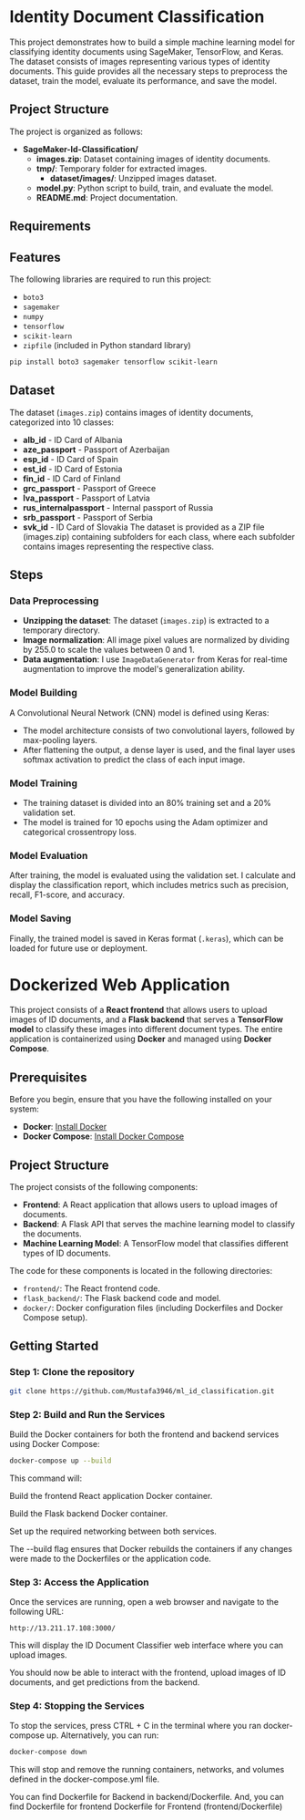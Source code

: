 # Identity Document Classification

This project demonstrates how to build a simple machine learning model for classifying identity documents using SageMaker, TensorFlow, and Keras. The dataset consists of images representing various types of identity documents. This guide provides all the necessary steps to preprocess the dataset, train the model, evaluate its performance, and save the model.

## Project Structure
The project is organized as follows:

- **SageMaker-Id-Classification/**
  - **images.zip**: Dataset containing images of identity documents.
  - **tmp/**: Temporary folder for extracted images.
    - **dataset/images/**: Unzipped images dataset.
  - **model.py**: Python script to build, train, and evaluate the model.
  - **README.md**: Project documentation.

## Requirements

## Features

The following libraries are required to run this project:

- `boto3`
- `sagemaker`
- `numpy`
- `tensorflow`
- `scikit-learn`
- `zipfile` (included in Python standard library)

```bash
pip install boto3 sagemaker tensorflow scikit-learn
```
## Dataset
The dataset (`images.zip`) contains images of identity documents, categorized into 10 classes:

- **alb_id** - ID Card of Albania
- **aze_passport** - Passport of Azerbaijan
- **esp_id** - ID Card of Spain
- **est_id** - ID Card of Estonia
- **fin_id** - ID Card of Finland
- **grc_passport** - Passport of Greece
- **lva_passport** - Passport of Latvia
- **rus_internalpassport** - Internal passport of Russia
- **srb_passport** - Passport of Serbia
- **svk_id** - ID Card of Slovakia
The dataset is provided as a ZIP file (images.zip) containing subfolders for each class, where each subfolder contains images representing the respective class.

## Steps
### Data Preprocessing

- **Unzipping the dataset**: The dataset (`images.zip`) is extracted to a temporary directory.
- **Image normalization**: All image pixel values are normalized by dividing by 255.0 to scale the values between 0 and 1.
- **Data augmentation**: I use `ImageDataGenerator` from Keras for real-time augmentation to improve the model's generalization ability.

### Model Building

A Convolutional Neural Network (CNN) model is defined using Keras:

- The model architecture consists of two convolutional layers, followed by max-pooling layers.
- After flattening the output, a dense layer is used, and the final layer uses softmax activation to predict the class of each input image.

### Model Training

- The training dataset is divided into an 80% training set and a 20% validation set.
- The model is trained for 10 epochs using the Adam optimizer and categorical crossentropy loss.

### Model Evaluation

After training, the model is evaluated using the validation set. I calculate and display the classification report, which includes metrics such as precision, recall, F1-score, and accuracy.

### Model Saving

Finally, the trained model is saved in Keras format (`.keras`), which can be loaded for future use or deployment.

# Dockerized Web Application

This project consists of a **React frontend** that allows users to upload images of ID documents, and a **Flask backend** that serves a **TensorFlow model** to classify these images into different document types. The entire application is containerized using **Docker** and managed using **Docker Compose**.

## Prerequisites

Before you begin, ensure that you have the following installed on your system:

- **Docker**: [Install Docker](https://docs.docker.com/get-docker/)
- **Docker Compose**: [Install Docker Compose](https://docs.docker.com/compose/install/)

## Project Structure

The project consists of the following components:

- **Frontend**: A React application that allows users to upload images of documents.
- **Backend**: A Flask API that serves the machine learning model to classify the documents.
- **Machine Learning Model**: A TensorFlow model that classifies different types of ID documents.

The code for these components is located in the following directories:

- `frontend/`: The React frontend code.
- `flask_backend/`: The Flask backend code and model.
- `docker/`: Docker configuration files (including Dockerfiles and Docker Compose setup).

## Getting Started

### Step 1: Clone the repository

```bash
git clone https://github.com/Mustafa3946/ml_id_classification.git
```

### Step 2: Build and Run the Services
Build the Docker containers for both the frontend and backend services using Docker Compose:
```bash
docker-compose up --build
```
This command will:

Build the frontend React application Docker container.

Build the Flask backend Docker container.

Set up the required networking between both services.

The --build flag ensures that Docker rebuilds the containers if any changes were made to the Dockerfiles or the application code.

### Step 3: Access the Application
Once the services are running, open a web browser and navigate to the following URL:

    http://13.211.17.108:3000/

This will display the ID Document Classifier web interface where you can upload images.

You should now be able to interact with the frontend, upload images of ID documents, and get predictions from the backend.

### Step 4: Stopping the Services
To stop the services, press CTRL + C in the terminal where you ran docker-compose up. Alternatively, you can run:
```bash
docker-compose down
```
This will stop and remove the running containers, networks, and volumes defined in the docker-compose.yml file.

You can find Dockerfile for Backend in backend/Dockerfile.
And, you can find Dockerfile for frontend Dockerfile for Frontend (frontend/Dockerfile)
